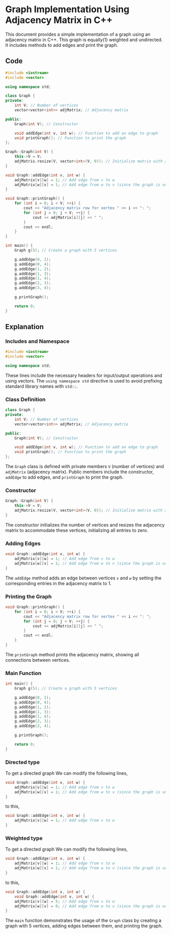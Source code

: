 
# Graph Implementation Using Adjacency Matrix in C++

This document provides a simple implementation of a graph using an adjacency matrix in C++. This graph is equally(1) weighted and undirected. It includes methods to add edges and print the graph.

## Code

```cpp
#include <iostream>
#include <vector>

using namespace std;

class Graph {
private:
    int V; // Number of vertices
    vector<vector<int>> adjMatrix; // Adjacency matrix

public:
    Graph(int V); // Constructor

    void addEdge(int v, int w); // Function to add an edge to graph
    void printGraph(); // Function to print the graph
};

Graph::Graph(int V) {
    this->V = V;
    adjMatrix.resize(V, vector<int>(V, 0)); // Initialize matrix with zeros
}

void Graph::addEdge(int v, int w) {
    adjMatrix[v][w] = 1; // Add edge from v to w
    adjMatrix[w][v] = 1; // Add edge from w to v (since the graph is undirected)
}

void Graph::printGraph() {
    for (int i = 0; i < V; ++i) {
        cout << "Adjacency matrix row for vertex " << i << ": ";
        for (int j = 0; j < V; ++j) {
            cout << adjMatrix[i][j] << " ";
        }
        cout << endl;
    }
}

int main() {
    Graph g(5); // Create a graph with 5 vertices

    g.addEdge(0, 1);
    g.addEdge(0, 4);
    g.addEdge(1, 2);
    g.addEdge(1, 3);
    g.addEdge(1, 4);
    g.addEdge(2, 3);
    g.addEdge(3, 4);

    g.printGraph();

    return 0;
}
```

## Explanation

### Includes and Namespace

```cpp
#include <iostream>
#include <vector>

using namespace std;
```

These lines include the necessary headers for input/output operations and using vectors. The `using namespace std` directive is used to avoid prefixing standard library names with `std::`.

### Class Definition

```cpp
class Graph {
private:
    int V; // Number of vertices
    vector<vector<int>> adjMatrix; // Adjacency matrix

public:
    Graph(int V); // Constructor

    void addEdge(int v, int w); // Function to add an edge to graph
    void printGraph(); // Function to print the graph
};
```

The `Graph` class is defined with private members `V` (number of vertices) and `adjMatrix` (adjacency matrix). Public members include the constructor, `addEdge` to add edges, and `printGraph` to print the graph.

### Constructor

```cpp
Graph::Graph(int V) {
    this->V = V;
    adjMatrix.resize(V, vector<int>(V, 0)); // Initialize matrix with zeros
}
```

The constructor initializes the number of vertices and resizes the adjacency matrix to accommodate these vertices, initializing all entries to zero.

### Adding Edges

```cpp
void Graph::addEdge(int v, int w) {
    adjMatrix[v][w] = 1; // Add edge from v to w
    adjMatrix[w][v] = 1; // Add edge from w to v (since the graph is undirected)
}
```

The `addEdge` method adds an edge between vertices `v` and `w` by setting the corresponding entries in the adjacency matrix to 1.

### Printing the Graph

```cpp
void Graph::printGraph() {
    for (int i = 0; i < V; ++i) {
        cout << "Adjacency matrix row for vertex " << i << ": ";
        for (int j = 0; j < V; ++j) {
            cout << adjMatrix[i][j] << " ";
        }
        cout << endl;
    }
}
```

The `printGraph` method prints the adjacency matrix, showing all connections between vertices.

### Main Function

```cpp
int main() {
    Graph g(5); // Create a graph with 5 vertices

    g.addEdge(0, 1);
    g.addEdge(0, 4);
    g.addEdge(1, 2);
    g.addEdge(1, 3);
    g.addEdge(1, 4);
    g.addEdge(2, 3);
    g.addEdge(3, 4);

    g.printGraph();

    return 0;
}
```

### Directed type

To get a directed graph We can modify the following lines,

```cpp
void Graph::addEdge(int v, int w) {
    adjMatrix[v][w] = 1; // Add edge from v to w
    adjMatrix[w][v] = 1; // Add edge from w to v (since the graph is undirected)
}
```
to this,

```cpp
void Graph::addEdge(int v, int w) {
    adjMatrix[v][w] = 1; // Add edge from v to w
}
```

### Weighted type

To get a directed graph We can modify the following lines,

```cpp
void Graph::addEdge(int v, int w) {
    adjMatrix[v][w] = 1; // Add edge from v to w
    adjMatrix[w][v] = 1; // Add edge from w to v (since the graph is undirected)
}
```
to this,

```cpp
void Graph::addEdge(int v, int w) {
    void Graph::addEdge(int v, int w) {
    adjMatrix[v][w] = 5; // Add edge from v to w
    adjMatrix[w][v] = 8; // Add edge from w to v (since the graph is undirected)
}
```

The `main` function demonstrates the usage of the `Graph` class by creating a graph with 5 vertices, adding edges between them, and printing the graph.
